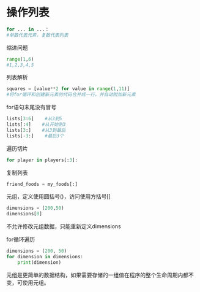 # 操作列表

```python
for ... in ...：
#单数代表元素，复数代表列表
```

缩进问题

```python
range(1,6)    
#1,2,3,4,5
```

列表解析

```python
squares = [value**2 for value in range(1,11)]
#将for循环和创建新元素的代码合并成一行，并自动附加新元素
```

for语句末尾没有冒号

```python
lists[3:6]    #从3到5
lists[:4]    #从开始到3
lists[3:]    #从3到最后
lists[-3:]    #最后3个
```

遍历切片

```python
for player in players[:3]:
```

复制列表

```python
friend_foods = my_foods[:]
```

元组，定义使用圆括号\(\)，访问使用方括号\[\]

```python
dimensions = (200,50)
dimensions[0]
```

不允许修改元组数据，只能重新定义dimensions

for循环遍历

```python
dimensions = (200, 50)
for dimension in dimensions:
    print(dimension)
```

元组是更简单的数据结构，如果需要存储的一组值在程序的整个生命周期内都不变，可使用元组。

